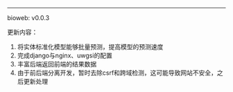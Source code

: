 ---
bioweb: v0.0.3

更新内容：
1. 将实体标准化模型能够批量预测，提高模型的预测速度
2. 完成django与nginx、uwgsi的配置
3. 丰富后端返回前端的结果数据
4. 由于前后端分离开发，暂时去除csrf和跨域检测，这可能导致网站不安全，之后更新处理

